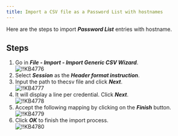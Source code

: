 ```yaml
---
title: Import a CSV file as a Password List with hostnames
---
```

Here are the steps to import ***Password List*** entries with hostname.

## Steps

1. Go in ***File - Import - Import Generic CSV Wizard***.  
![!!KB4776](https://webdevolutions.azureedge.net/docs/en/kb/KB4776.png)
1. Select ***Session*** as the ***Header format instruction***.
1. Input the path to thecsv file and click ***Next***.  
![!!KB4777](https://webdevolutions.azureedge.net/docs/en/kb/KB4777.png)
1. It will display a line per credential. Click ***Next***.  
![!!KB4778](https://webdevolutions.azureedge.net/docs/en/kb/KB4778.png)
1. Accept the following mapping by clicking on the ***Finish*** button.  
![!!KB4779](https://webdevolutions.azureedge.net/docs/en/kb/KB4779.png)
1. Click ***OK*** to finish the import process.  
![!!KB4780](https://webdevolutions.azureedge.net/docs/en/kb/KB4780.png)
